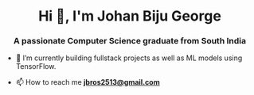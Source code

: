 <h1 align="center">Hi 👋, I'm Johan Biju George</h1>
<h3 align="center">A passionate Computer Science graduate from South India</h3>

- 🌱 I’m currently building fullstack projects as well as ML models using TensorFlow.

- 📫 How to reach me **jbros2513@gmail.com**
